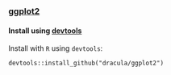 ### [ggplot2](https://github.com/tidyverse/ggplot2)

#### Install using [devtools](https://github.com/r-lib/devtools)

Install with `R` using `devtools`:
    
    devtools::install_github("dracula/ggplot2")


